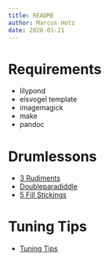```yaml
---
title: README
author: Marcus Hotz
date: 2020-01-21
---
```


# Requirements

- lilypond
- eisvogel template
- imagemagick
- make
- pandoc

# Drumlessons

- [3 Rudiments](./md/20200121_3-rudiments.md)
- [Doubleparadiddle](./md/20200123_doubleparadiddle.md)
- [5 Fill Stickings](./md/20200208_5-fill-stickings.md)

# Tuning Tips
- [Tuning Tips](./md/20200210_tom-tuning.md)
